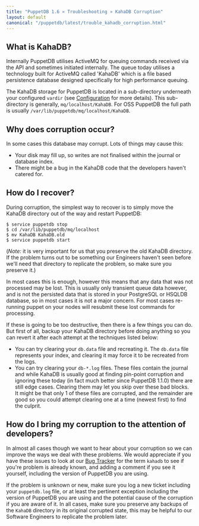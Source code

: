 ```yaml
---
title: "PuppetDB 1.6 » Troubleshooting » KahaDB Corruption"
layout: default
canonical: "/puppetdb/latest/trouble_kahadb_corruption.html"
---
```


[configure_vardir]: ./configure.html#vardir
[redmine]: http://projects.puppetlabs.com/projects/puppetdb

What is KahaDB?
-----

Internally PuppetDB utilises ActiveMQ for queuing commands received via the API and sometimes initiated internally. The queue today utilises a technology built for ActiveMQ called 'KahaDB' which is a file based persistence database designed specifically for high performance queuing.  

The KahaDB storage for PuppetDB is located in a sub-directory underneath your configured `vardir` (see [Configuration][configure_vardir] for more details). This sub-directory is generally, `mq/localhost/KahaDB`. For OSS PuppetDB the full path is usually `/var/lib/puppetdb/mq/localhost/KahaDB`.

Why does corruption occur?
-----

In some cases this database may corrupt. Lots of things may cause this:

* Your disk may fill up, so writes are not finalised within the journal or database index.
* There might be a bug in the KahaDB code that the developers haven't catered for.

How do I recover?
-----

During corruption, the simplest way to recover is to simply move the KahaDB directory out of the way and restart PuppetDB:

    $ service puppetdb stop
    $ cd /var/lib/puppetdb/mq/localhost
    $ mv KahaDB KahaDB.old
    $ service puppetdb start

(*Note:* it is very important for us that you preserve the old KahaDB directory. If the problem turns out to be something our Engineers haven't seen before we'll need that directory to replicate the problem, so make sure you preserve it.)

In most cases this is enough, however this means that any data that was not processed may be lost. This is usually only transient queue data however, and is not the persisted data that is stored in your PostgreSQL or HSQLDB database, so in most cases it is not a major concern. For most cases re-running puppet on your nodes will resubmit these lost commands for processing.

If these is going to be too destructive, then there is a few things you can do. But first of all, backup your KahaDB directory before doing anything so you can revert it after each attempt at the techniques listed below:

* You can try clearing your `db.data` file and recreating it. The `db.data` file represents your index, and clearing it may force it to be recreated from the logs.
* You can try clearing your `db-*.log` files. These files contain the journal and while KahaDB is usually good at finding pin-point corruption and ignoring these today (in fact much better since PuppetDB 1.1.0) there are still edge cases.  Clearing them may let you skip over these bad blocks. It might be that only 1 of these files are corrupted, and the remainder are good so you could attempt clearing one at a time (newest first) to find the culprit.

How do I bring my corruption to the attention of developers?
-----

In almost all cases though we want to hear about your corruption so we can improve the ways we deal with these problems. We would appreciate if you have these issues to look at our [Bug Tracker][redmine] for the term `kahadb` to see if you're problem is already known, and adding a comment if you see it yourself, including the version of PuppetDB you are using.

If the problem is unknown or new, make sure you log a new ticket including your `puppetdb.log` file, or at least the pertinent exception including the version of PuppetDB you are using and the potential cause of the corruption if you are aware of it. In all cases, make sure you preserve any backups of the `KahaDB` directory in its original corrupted state, this may be helpful to our Software Engineers to replicate the problem later.
